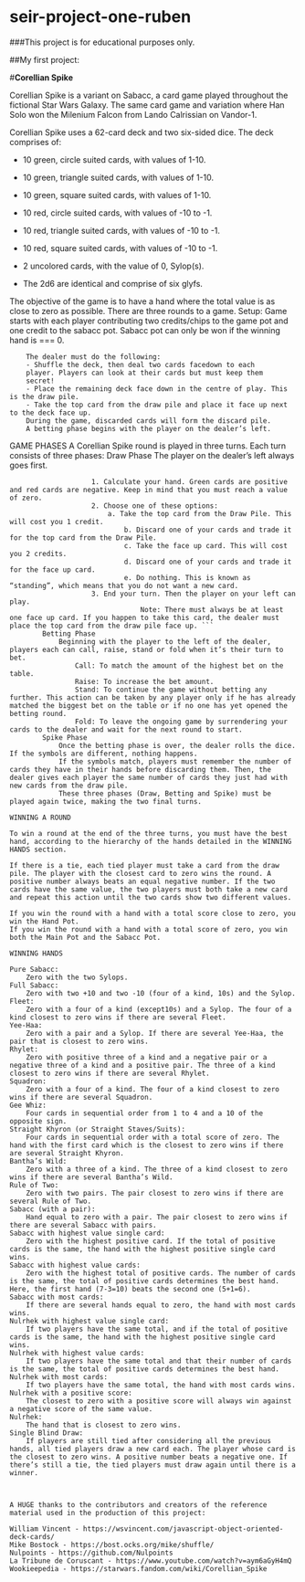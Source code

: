# seir-project-one-ruben
###This project is for educational purposes only. 


##My first project:

#**Corellian Spike**

Corellian Spike is a variant on Sabacc, a card game played throughout the fictional Star Wars Galaxy. 
The same card game and variation where Han Solo won the Milenium Falcon from Lando Calrissian on Vandor-1. 

Corellian Spike uses a 62-card deck and two six-sided dice. 
    The deck comprises of: 
-    10 green, circle suited cards, with values of 1-10. 
-    10 green, triangle suited cards, with values of 1-10. 
-    10 green, square suited cards, with values of 1-10. 
-    10 red, circle suited cards, with values of -10 to -1. 
-    10 red, triangle suited cards, with values of -10 to -1. 
-    10 red, square suited cards, with values of -10 to -1. 
-    2 uncolored cards, with the value of 0, Sylop(s). 

-    The 2d6 are identical and comprise of six glyfs.


The objective of the game is to have a hand where the total value is as close to zero as possible. 
There are three rounds to a game. 
Setup: 
    Game starts with each player contributing two credits/chips to the game pot and one credit to the sabacc pot. 
        Sabacc pot can only be won if the winning hand is === 0. 

        The dealer must do the following:
        - Shuffle the deck, then deal two cards facedown to each
        player. Players can look at their cards but must keep them
        secret!
        - Place the remaining deck face down in the centre of play. This is the draw pile.
        - Take the top card from the draw pile and place it face up next to the deck face up.
        During the game, discarded cards will form the discard pile.
        A betting phase begins with the player on the dealer’s left.

GAME PHASES
    A Corellian Spike round is played in three turns. Each turn consists of three phases:
        Draw Phase
            The player on the dealer’s left always goes first.
```                During your turn you can:
                    1. Calculate your hand. Green cards are positive and red cards are negative. Keep in mind that you must reach a value of zero.
                    2. Choose one of these options:
                        a. Take the top card from the Draw Pile. This will cost you 1 credit.
                            b. Discard one of your cards and trade it for the top card from the Draw Pile.
                            c. Take the face up card. This will cost you 2 credits.
                            d. Discard one of your cards and trade it for the face up card.
                            e. Do nothing. This is known as “standing”, which means that you do not want a new card.
                    3. End your turn. Then the player on your left can play.
                                Note: There must always be at least one face up card. If you happen to take this card, the dealer must place the top card from the draw pile face up. ```
        Betting Phase
            Beginning with the player to the left of the dealer, players each can call, raise, stand or fold when it’s their turn to bet.
                Call: To match the amount of the highest bet on the table.
                Raise: To increase the bet amount.
                Stand: To continue the game without betting any further. This action can be taken by any player only if he has already matched the biggest bet on the table or if no one has yet opened the betting round.
                Fold: To leave the ongoing game by surrendering your cards to the dealer and wait for the next round to start.
        Spike Phase
            Once the betting phase is over, the dealer rolls the dice. If the symbols are different, nothing happens.
            If the symbols match, players must remember the number of cards they have in their hands before discarding them. Then, the dealer gives each player the same number of cards they just had with new cards from the draw pile.
            These three phases (Draw, Betting and Spike) must be played again twice, making the two final turns.

WINNING A ROUND

To win a round at the end of the three turns, you must have the best hand, according to the hierarchy of the hands detailed in the WINNING HANDS section.

If there is a tie, each tied player must take a card from the draw pile. The player with the closest card to zero wins the round. A positive number always beats an equal negative number. If the two cards have the same value, the two players must both take a new card and repeat this action until the two cards show two different values.

If you win the round with a hand with a total score close to zero, you win the Hand Pot.
If you win the round with a hand with a total score of zero, you win both the Main Pot and the Sabacc Pot.

WINNING HANDS

Pure Sabacc: 
    Zero with the two Sylops. 
Full Sabacc: 
    Zero with two +10 and two -10 (four of a kind, 10s) and the Sylop. 
Fleet: 
    Zero with a four of a kind (except10s) and a Sylop. The four of a kind closest to zero wins if there are several Fleet. 
Yee-Haa: 
    Zero with a pair and a Sylop. If there are several Yee-Haa, the pair that is closest to zero wins. 
Rhylet: 
    Zero with positive three of a kind and a negative pair or a negative three of a kind and a positive pair. The three of a kind closest to zero wins if there are several Rhylet.
Squadron: 
    Zero with a four of a kind. The four of a kind closest to zero wins if there are several Squadron.
Gee Whiz: 
    Four cards in sequential order from 1 to 4 and a 10 of the opposite sign.
Straight Khyron (or Straight Staves/Suits): 
    Four cards in sequential order with a total score of zero. The hand with the first card which is the closest to zero wins if there are several Straight Khyron.
Bantha’s Wild: 
    Zero with a three of a kind. The three of a kind closest to zero wins if there are several Bantha’s Wild.
Rule of Two: 
    Zero with two pairs. The pair closest to zero wins if there are several Rule of Two.
Sabacc (with a pair): 
    Hand equal to zero with a pair. The pair closest to zero wins if there are several Sabacc with pairs.
Sabacc with highest value single card: 
    Zero with the highest positive card. If the total of positive cards is the same, the hand with the highest positive single card wins.
Sabacc with highest value cards: 
    Zero with the highest total of positive cards. The number of cards is the same, the total of positive cards determines the best hand. Here, the first hand (7-3=10) beats the second one (5+1=6).
Sabacc with most cards: 
    If there are several hands equal to zero, the hand with most cards wins.
Nulrhek with highest value single card: 
    If two players have the same total, and if the total of positive cards is the same, the hand with the highest positive single card wins.
Nulrhek with highest value cards: 
    If two players have the same total and that their number of cards is the same, the total of positive cards determines the best hand.
Nulrhek with most cards: 
    If two players have the same total, the hand with most cards wins.
Nulrhek with a positive score: 
    The closest to zero with a positive score will always win against a negative score of the same value.
Nulrhek: 
    The hand that is closest to zero wins.
Single Blind Draw: 
    If players are still tied after considering all the previous hands, all tied players draw a new card each. The player whose card is the closest to zero wins. A positive number beats a negative one. If there’s still a tie, the tied players must draw again until there is a winner.



A HUGE thanks to the contributors and creators of the reference material used in the production of this project: 

William Vincent - https://wsvincent.com/javascript-object-oriented-deck-cards/
Mike Bostock - https://bost.ocks.org/mike/shuffle/
Nulpoints - https://github.com/Nulpoints
La Tribune de Coruscant - https://www.youtube.com/watch?v=aym6aGyH4mQ
Wookieepedia - https://starwars.fandom.com/wiki/Corellian_Spike